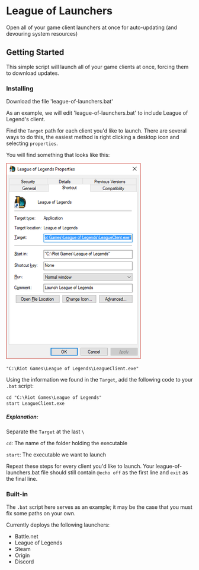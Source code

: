 # League of Launchers

Open all of your game client launchers at once for auto-updating (and devouring system resources)

## Getting Started

This simple script will launch all of your game clients at once, forcing them to download updates.

### Installing

Download the file 'league-of-launchers.bat'

As an example, we will edit 'league-of-launchers.bat' to include League of Legend's client.

Find the `Target` path for each client you'd like to launch.  There are several ways to do this, the easiest method is right clicking a desktop icon and selecting `properties`.

You will find something that looks like this:

![league of legends properties](https://github.com/benzingerb1/league-of-launchers/blob/master/find_target.png?raw=true)

```
"C:\Riot Games\League of Legends\LeagueClient.exe"
```

Using the information we found in the `Target`, add the following code to your `.bat` script:
```
cd "C:\Riot Games\League of Legends"
start LeagueClient.exe
```

##### Explanation:

Separate the `Target` at the last `\`

`cd`: The name of the folder holding the executable

`start`: The executable we want to launch

Repeat these steps for every client you'd like to launch.  Your league-of-launchers.bat file should still contain `@echo off` as the first line and `exit` as the final line.

### Built-in

The `.bat` script here serves as an example; it may be the case that you must fix some paths on your own.

Currently deploys the following launchers:
+ Battle.net
+ League of Legends
+ Steam
+ Origin
+ Discord